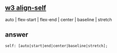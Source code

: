 ## [w3  align-self](https://www.w3.org/TR/css-flexbox-1/#propdef-align-self)
auto | flex-start | flex-end | center | baseline | stretch

## answer
```
self: [auto|start|end|center|baseline|stretch];
```
